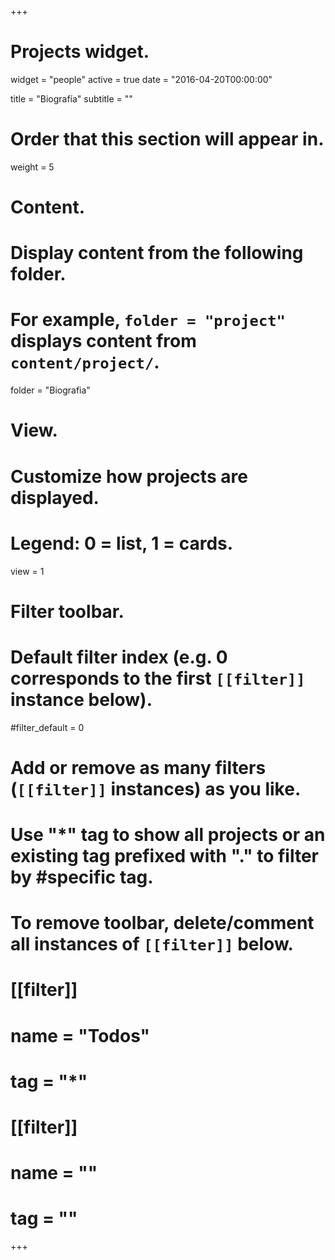 +++
# Projects widget.
widget = "people"
active = true
date = "2016-04-20T00:00:00"

title = "Biografía"
subtitle = ""

# Order that this section will appear in.
weight = 5

# Content.
# Display content from the following folder.
# For example, `folder = "project"` displays content from `content/project/`.

folder = "Biografia"

# View.
# Customize how projects are displayed.
# Legend: 0 = list, 1 = cards.
view = 1

# Filter toolbar.

# Default filter index (e.g. 0 corresponds to the first `[[filter]]` instance below).
#filter_default = 0

# Add or remove as many filters (`[[filter]]` instances) as you like.
# Use "*" tag to show all projects or an existing tag prefixed with "." to filter by #specific tag.
# To remove toolbar, delete/comment all instances of `[[filter]]` below.
# [[filter]]
#   name = "Todos"
#   tag = "*"
# [[filter]]
#   name = ""
#   tag = ""
+++

